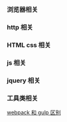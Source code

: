### 浏览器相关


### http 相关


### HTML css 相关


### js 相关


### jquery 相关


### 工具类相关

[webpack 和 gulp 区别](zh-cn/_Tool/webpack配置?id=webpack-和-gulp-区别)
[]()
[]()
[]()
[]()